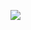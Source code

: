 ![](https://github-readme-stats.vercel.app/api/top-langs/?username=efectn&langs_count=8&layout=compact&hide=css,HTML,EmacsLisp,Python&theme=darcula&card_width=400)
